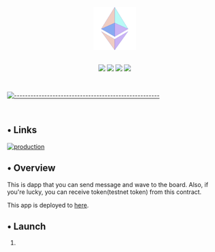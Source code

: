 <p align="center">
  <br />
  <img width="100" src="./assets/eth-logo.png" alt="ETH Logo" width="400" height="100">
  <br/>
  <br />
  <p align="center">
<img src="https://img.shields.io/badge/Solidity-0.8.17-blue?logo=solidity"/>
<img src="https://img.shields.io/badge/hardhat-2.13.0-blue"/>
<img src="https://img.shields.io/badge/React-16.12.0-blue?logo=react"/>
<img src="https://img.shields.io/badge/-javascript-blue?logo=javascript"/>
</p>

<br/>

[![-----------------------------------------------------](https://raw.githubusercontent.com/andreasbm/readme/master/assets/lines/colored.png)](#table-of-contents)

<br/>

## • Links

[![production](https://img.shields.io/badge/production-v1-blue)](https://eth-dapp-three.vercel.app/)


## • Overview

This is dapp that you can send message and wave to the board. Also, if you're lucky, you can receive token(testnet token) from this contract.

This app is deployed to [here](https://eth-dapp-three.vercel.app/).

## • Launch

1.